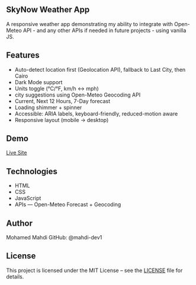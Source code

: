 ## SkyNow Weather App
 A responsive weather app demonstrating my ability to integrate with Open-Meteo API - and any other APIs if needed in future projects - using vanilla JS.

## Features
- Auto-detect location first (Geolocation API), fallback to Last City, then Cairo
- Dark Mode support
- Units toggle (°C/°F, km/h ↔ mph)
- city suggestions using Open-Meteo Geocoding API
- Current, Next 12 Hours, 7-Day forecast
- Loading shimmer + spinner
- Accessible: ARIA labels, keyboard-friendly, reduced-motion aware
- Responsive layout (mobile → desktop)

## Demo
[Live Site](https://mahdi-dev1.github.io/weather-app/)

## Technologies
- HTML
- CSS
- JavaScript
- APIs — Open-Meteo Forecast + Geocoding

## Author
Mohamed Mahdi
GitHub: @mahdi-dev1

## License
This project is licensed under the MIT License – see the [LICENSE](LICENSE) file for details.
